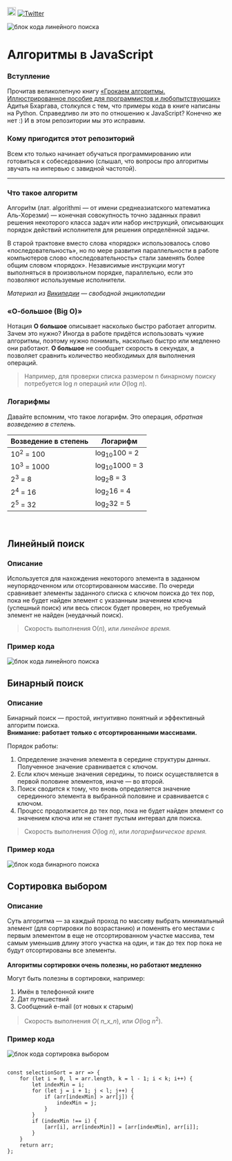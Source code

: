<img src="https://img.shields.io/github/stars/den-mesh/Algorithms-on-JavaScript" height="20" style="max-width:100%">
<a href="https://twitter.com/intent/tweet?text=Wow:&url=https%3A%2F%2Fgithub.com%2Fden-mesh%2FAlgorithms-on-JavaScript"><img alt="Twitter" src="https://img.shields.io/twitter/url?url=https%3A%2F%2Fgithub.com%2Fden-mesh%2FAlgorithms-on-JavaScript"></a>
</p>


<img src="https://github.com/den-mesh/Algorithms-on-JavaScript/blob/main/images/top_banner.png" alt="блок кода линейного поиска" style="max-width:100%;">

<h1>Алгоритмы в JavaScript</h1>

<h3>Вступление</h3>
Прочитав великолепную книгу <a href="https://www.ozon.ru/product/grokaem-algoritmy-illyustrirovannoe-posobie-dlya-programmistov-i-lyubopytstvuyushchih-139296295/">«Грокаем алгоритмы. Иллюстрированное пособие для программистов и любопытствующих»</a> Адитья Бхаргава, столкулся с тем, что примеры кода в книге написаны на Python. Справедливо ли это по отношению к JavaScript? Конечно же нет :) И в этом репозитории мы это исправим.

<h3>Кому пригодится этот репозиторий</h3>
Всем кто только начинает обучаться программированию или готовиться к собеседованию (слышал, что вопросы про алгоритмы звучать на интервью с завидной частотой).

---

<h3>Что такое алгоритм</h3>

Алгори́тм (лат. algorithmi — от имени среднеазиатского математика Аль-Хорезми) — конечная совокупность точно заданных правил решения некоторого класса задач или набор инструкций, описывающих порядок действий исполнителя для решения определённой задачи. 

В старой трактовке вместо слова «порядок» использовалось слово «последовательность», но по мере развития параллельности в работе компьютеров слово «последовательность» стали заменять более общим словом «порядок». Независимые инструкции могут выполняться в произвольном порядке, параллельно, если это позволяют используемые исполнители.

_Материал из [Википедии](https://ru.wikipedia.org/wiki/Алгоритм) — свободной энциклопедии_

<h3>«О-большое (Big O)»</h3>

Нотация **О большое** описывает насколько быстро работает алгоритм. Зачем это нужно? Иногда в работе придётся использовать чужие алгоритмы, поэтому нужно понимать, насколько быстро или медленно они работают.
**О большое**  не сообщает скорость в секундах, а позволяет сравнить количество необходимых для выполнения операций. 

> Например, для проверки списка размером n бинарному поиску потребуется log _n_ операций или _O_(log _n_).

<h3>Логарифмы</h3>

Давайте вспомним, что такое логарифм. Это операция, _обратная возведению в степень._

| Возведение в степень | Логарифм |
| -------------------- | ----------|
| 10<sup>2</sup> = 100 | log<sub>10</sub>100 = 2 |
| 10<sup>3</sup> = 1000 | log<sub>10</sub>1000 = 3 |
| 2<sup>3</sup> = 8 | log<sub>2</sub>8 = 3 |
| 2<sup>4</sup> = 16 | log<sub>2</sub>16 = 4 |
| 2<sup>5</sup> = 32 | log<sub>2</sub>32 = 5 |

<br>

<h2>Линейный поиск</h2>

<h3>Описание</h3>
Используется для нахождения некоторого элемента в заданном неупорядоченном или отсортированном массиве.
По очереди сравнивает элементы заданного списка с ключом поиска до тех пор, пока не будет найден элемент с указанным значением ключа (успешный поиск) или весь список будет проверен, но требуемый элемент не найден (неудачный поиск).

> Скорость выполнения О(_n_), или _линейное время._

<h3>Пример кода</h3>

<img src="https://github.com/den-mesh/Algorithms-on-JavaScript/blob/main/images/01_linear_search.png" alt="блок кода линейного поиска" style="max-width:100%;">
<br>

<h2>Бинарный поиск</h2>

<h3>Описание</h3>
Бинарный поиск — простой, интуитивно понятный и эффективный алгоритм поиска. 
<br>
<strong>Внимание: работает только с отсортированными массивами.</strong>

Порядок работы:
1. Определение значения элемента в середине структуры данных. Полученное значение сравнивается с ключом.
2. Если ключ меньше значения середины, то поиск осуществляется в первой половине элементов, иначе — во второй.
3. Поиск сводится к тому, что вновь определяется значение серединного элемента в выбранной половине и сравнивается с ключом.
4. Процесс продолжается до тех пор, пока не будет найден элемент со значением ключа или не станет пустым интервал для поиска.

> Скорость выполнения _O_(log _n_), или _логарифмическое время._

<h3>Пример кода</h3>

<img src="https://github.com/den-mesh/Algorithms-on-JavaScript/blob/main/images/02_binary_search.png" alt="блок кода бинарного поиска" style="max-width:100%;">
<br>

<h2>Сортировка выбором</h2>

<h3>Описание</h3>
Суть алгоритма — за каждый проход по массиву выбрать минимальный элемент (для сортировки по возрастанию) и поменять его местами с первым элементом в еще не отсортированном участке массива, тем самым уменьшив длину этого участка на один, и так до тех пор пока не будут отсортированы все элементы. 
<br>
<br>
<strong>Алгоритмы сортировки очень полезны, но работают медленно</strong>
<br>

Могут быть полезны в сортировки, например:
1. Имён в телефонной книге
2. Дат путешествий 
3. Сообщений e-mail (от новых к старым)


> Скорость выполнения _O_( _n_х_n_), или _O_(log _n_<sup>2</sup>).

<h3>Пример кода</h3>

<img src="https://github.com/den-mesh/Algorithms-on-JavaScript/blob/main/images/03_selection_sort.png" alt="блок кода сортировка выбором" style="max-width:100%;">
<br>

<pre>
<code>
const selectionSort = arr => {
    for (let i = 0, l = arr.length, k = l - 1; i < k; i++) {
        let indexMin = i;
        for (let j = i + 1; j < l; j++) {
            if (arr[indexMin] > arr[j]) {
                indexMin = j;
            }
        }
        if (indexMin !== i) {
            [arr[i], arr[indexMin]] = [arr[indexMin], arr[i]];
        }
    }
    return arr;
};
</code>
</pre>
